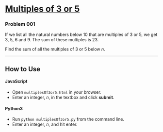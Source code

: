 # [Multiples of 3 or 5](https://projecteuler.net/problem=1)

### Problem 001

If we list all the natural numbers below 10 that are multiples of 3 or 5, we get 3, 5, 6 and 9. The sum of these multiples is 23.

Find the sum of all the multiples of 3 or 5 below *n*.

---

## How to Use

#### **JavaScript**

* Open `multiplesOf3or5.html` in your browser.
* Enter an integer, *n*, in the textbox and click **submit**.

#### **Python3**

* Run `python multiplesOf3or5.py` from the command line.
* Enter an integer, *n*, and hit enter.